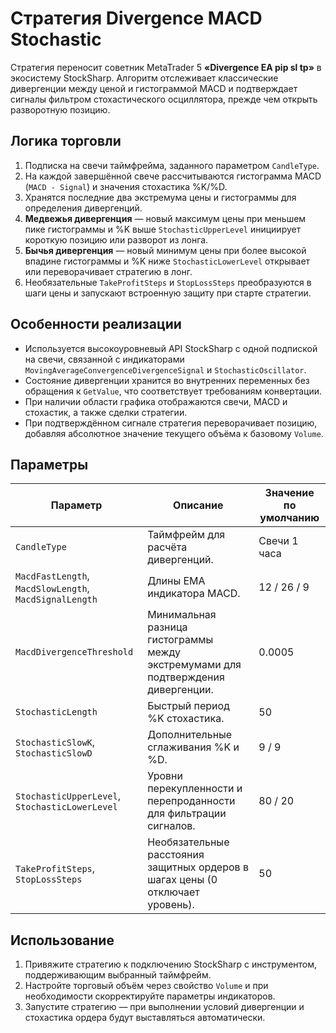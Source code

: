# Стратегия Divergence MACD Stochastic

Стратегия переносит советник MetaTrader 5 **«Divergence EA pip sl tp»** в экосистему StockSharp. Алгоритм отслеживает классические дивергенции между ценой и гистограммой MACD и подтверждает сигналы фильтром стохастического осциллятора, прежде чем открыть разворотную позицию.

## Логика торговли

1. Подписка на свечи таймфрейма, заданного параметром `CandleType`.
2. На каждой завершённой свече рассчитываются гистограмма MACD (`MACD - Signal`) и значения стохастика %K/%D.
3. Хранятся последние два экстремума цены и гистограммы для определения дивергенций.
4. **Медвежья дивергенция** — новый максимум цены при меньшем пике гистограммы и %K выше `StochasticUpperLevel` инициирует короткую позицию или разворот из лонга.
5. **Бычья дивергенция** — новый минимум цены при более высокой впадине гистограммы и %K ниже `StochasticLowerLevel` открывает или переворачивает стратегию в лонг.
6. Необязательные `TakeProfitSteps` и `StopLossSteps` преобразуются в шаги цены и запускают встроенную защиту при старте стратегии.

## Особенности реализации

- Используется высокоуровневый API StockSharp с одной подпиской на свечи, связанной с индикаторами `MovingAverageConvergenceDivergenceSignal` и `StochasticOscillator`.
- Состояние дивергенции хранится во внутренних переменных без обращения к `GetValue`, что соответствует требованиям конвертации.
- При наличии области графика отображаются свечи, MACD и стохастик, а также сделки стратегии.
- При подтверждённом сигнале стратегия переворачивает позицию, добавляя абсолютное значение текущего объёма к базовому `Volume`.

## Параметры

| Параметр | Описание | Значение по умолчанию |
|----------|----------|-----------------------|
| `CandleType` | Таймфрейм для расчёта дивергенций. | Свечи 1 часа |
| `MacdFastLength`, `MacdSlowLength`, `MacdSignalLength` | Длины EMA индикатора MACD. | 12 / 26 / 9 |
| `MacdDivergenceThreshold` | Минимальная разница гистограммы между экстремумами для подтверждения дивергенции. | 0.0005 |
| `StochasticLength` | Быстрый период %K стохастика. | 50 |
| `StochasticSlowK`, `StochasticSlowD` | Дополнительные сглаживания %K и %D. | 9 / 9 |
| `StochasticUpperLevel`, `StochasticLowerLevel` | Уровни перекупленности и перепроданности для фильтрации сигналов. | 80 / 20 |
| `TakeProfitSteps`, `StopLossSteps` | Необязательные расстояния защитных ордеров в шагах цены (0 отключает уровень). | 50 |

## Использование

1. Привяжите стратегию к подключению StockSharp с инструментом, поддерживающим выбранный таймфрейм.
2. Настройте торговый объём через свойство `Volume` и при необходимости скорректируйте параметры индикаторов.
3. Запустите стратегию — при выполнении условий дивергенции и стохастика ордера будут выставляться автоматически.
